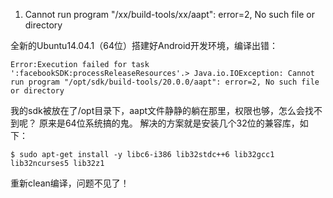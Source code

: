 1. Cannot run program "/xx/build-tools/xx/aapt": error=2, No such file or directory

全新的Ubuntu14.04.1（64位）搭建好Android开发环境，编译出错：

    Error:Execution failed for task ':facebookSDK:processReleaseResources'.> Java.io.IOException: Cannot run program "/opt/sdk/build-tools/20.0.0/aapt": error=2, No such file or directory

我的sdk被放在了/opt目录下，aapt文件静静的躺在那里，权限也够，怎么会找不到呢？
原来是64位系统搞的鬼。
解决的方案就是安装几个32位的兼容库，如下：

    $ sudo apt-get install -y libc6-i386 lib32stdc++6 lib32gcc1 lib32ncurses5 lib32z1  

重新clean编译，问题不见了！
